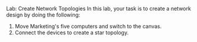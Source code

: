 Lab: Create Network Topologies
In this lab, your task is to create a network design by doing the following:

1. Move Marketing's five computers and switch to the canvas.
2. Connect the devices to create a star topology.
